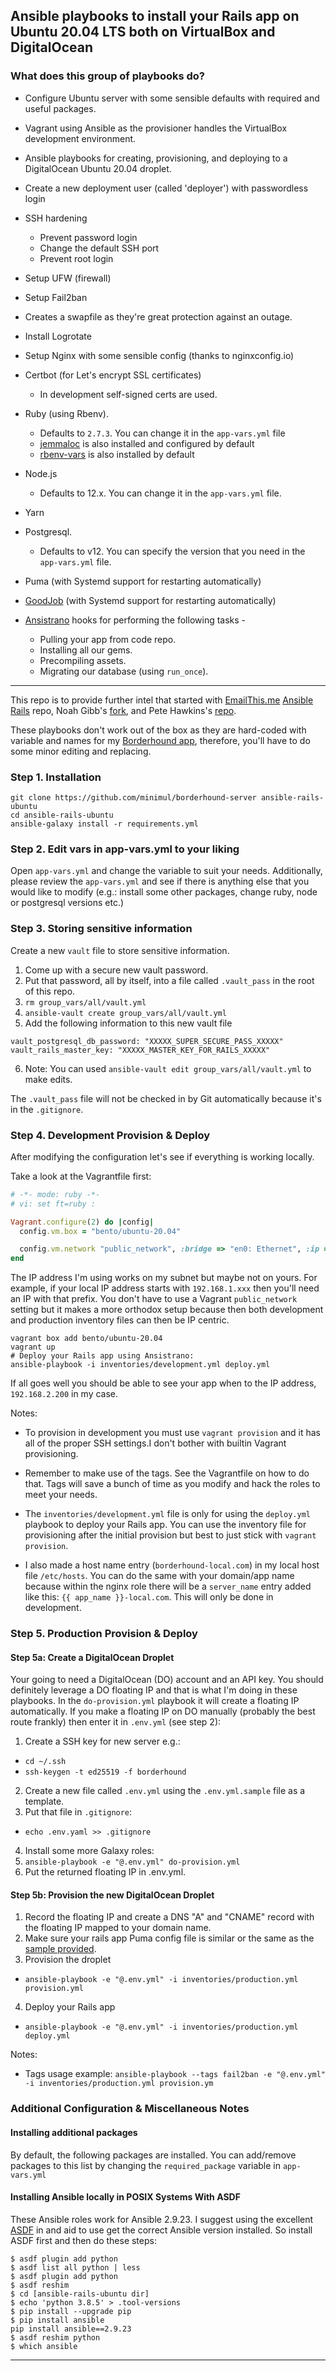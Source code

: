 ## Ansible playbooks to install your Rails app on Ubuntu 20.04 LTS both on VirtualBox and DigitalOcean

### What does this group of playbooks do?
* Configure Ubuntu server with some sensible defaults with required and useful packages.
* Vagrant using Ansible as the provisioner handles the VirtualBox development environment.
* Ansible playbooks for creating, provisioning, and deploying to a DigitalOcean Ubuntu 20.04 droplet. 
* Create a new deployment user (called 'deployer') with passwordless login
* SSH hardening
    * Prevent password login
    * Change the default SSH port
    * Prevent root login
* Setup UFW (firewall)
* Setup Fail2ban
* Creates a swapfile as they're great protection against an outage.
* Install Logrotate
* Setup Nginx with some sensible config (thanks to nginxconfig.io)
* Certbot (for Let's encrypt SSL certificates)
  * In development self-signed certs are used.
* Ruby (using Rbenv). 
    * Defaults to `2.7.3`. You can change it in the `app-vars.yml` file
    * [jemmaloc](https://github.com/jemalloc/jemalloc) is also installed and configured by default
    * [rbenv-vars](https://github.com/rbenv/rbenv-vars) is also installed by default
* Node.js 
    * Defaults to 12.x. You can change it in the `app-vars.yml` file.
* Yarn
* Postgresql. 
    * Defaults to v12. You can specify the version that you need in the `app-vars.yml` file.
* Puma (with Systemd support for restarting automatically)
* [GoodJob](https://github.com/bensheldon/good_job) (with Systemd support for restarting automatically)

* [Ansistrano](https://github.com/ansistrano/deploy) hooks for performing the following tasks - 
  * Pulling your app from code repo.  
  * Installing all our gems.
  * Precompiling assets.
  * Migrating our database (using `run_once`).

---

This repo is to provide further intel that started with [EmailThis.me](https://www.emailthis.me) [Ansible Rails](https://github.com/EmailThis/ansible-rails) repo, Noah Gibb's [fork](https://github.com/noahgibbs/ansible-codefolio), and Pete Hawkins's [repo](https://github.com/phawk/rails-deploy).

These playbooks don't work out of the box as they are hard-coded with variable and names for my [Borderhound app](https://borderhound.com), therefore, you'll have to do some minor editing and replacing.

### Step 1. Installation

```
git clone https://github.com/minimul/borderhound-server ansible-rails-ubuntu
cd ansible-rails-ubuntu
ansible-galaxy install -r requirements.yml
```

### Step 2. Edit vars in app-vars.yml to your liking

Open `app-vars.yml` and change the variable to suit your needs. Additionally, please review the `app-vars.yml` and see if there is anything else that you would like to modify (e.g.: install some other packages, change ruby, node or postgresql versions etc.)

### Step 3. Storing sensitive information

Create a new `vault` file to store sensitive information.

1. Come up with a secure new vault password.
2. Put that password, all by itself, into a file called `.vault_pass` in the root of this repo.
3. `rm group_vars/all/vault.yml`
4. `ansible-vault create group_vars/all/vault.yml`
5. Add the following information to this new vault file
```
vault_postgresql_db_password: "XXXXX_SUPER_SECURE_PASS_XXXXX"
vault_rails_master_key: "XXXXX_MASTER_KEY_FOR_RAILS_XXXXX"
```
6. Note: You can used `ansible-vault edit group_vars/all/vault.yml` to make edits.

The `.vault_pass` file will not be checked in by Git automatically because it's in the `.gitignore`.

### Step 4. Development Provision & Deploy

After modifying the configuration let's see if everything is working locally.

Take a look at the Vagrantfile first:
```ruby
# -*- mode: ruby -*-
# vi: set ft=ruby :

Vagrant.configure(2) do |config|
  config.vm.box = "bento/ubuntu-20.04"

  config.vm.network "public_network", :bridge => "en0: Ethernet", :ip => "192.168.2.200"
end
```

The IP address I'm using works on my subnet but maybe not on yours. For example, if your local IP address starts with `192.168.1.xxx` then you'll need an IP with that prefix. You don't have to use a Vagrant `public_network` setting but it makes a more orthodox setup because then both development and production inventory files can then be IP centric.


```
vagrant box add bento/ubuntu-20.04
vagrant up
# Deploy your Rails app using Ansistrano:
ansible-playbook -i inventories/development.yml deploy.yml
```

If all goes well you should be able to see your app when to the IP address, `192.168.2.200` in my case.

Notes:

- To provision in development you must use `vagrant provision` and it has all of the proper SSH settings.I don't bother with builtin Vagrant provisioning. 

- Remember to make use of the tags. See the Vagrantfile on how to do that. Tags will save a bunch of time as you modify and hack the roles to meet your needs.

- The `inventories/development.yml` file is only for using the `deploy.yml` playbook to deploy your Rails app. You can use the inventory file for provisioning after the initial provision but best to just stick with `vagrant provision`.

- I also made a host name entry (`borderhound-local.com`) in my local host file `/etc/hosts`. You can do the same with your domain/app name because within the nginx role there will be a `server_name` entry added like this: `{{ app_name }}-local.com`. This will only be done in development.

### Step 5. Production Provision & Deploy

#### Step 5a: Create a DigitalOcean Droplet

Your going to need a DigitalOcean (DO) account and an API key. You should definitely leverage a DO floating IP and that is what I'm doing in these playbooks. In the `do-provision.yml` playbook it will create a floating IP automatically. If you make a floating IP on DO manually (probably the best route frankly) then enter it in `.env.yml` (see step 2):

1. Create a SSH key for new server e.g.:
  - `cd ~/.ssh`
  - `ssh-keygen -t ed25519 -f borderhound`
2. Create a new file called `.env.yml` using the `.env.yml.sample` file as a template.
3. Put that file in `.gitignore`:
  - `echo .env.yaml >> .gitignore`
4. Install some more Galaxy roles:
5. `ansible-playbook -e "@.env.yml" do-provision.yml`
6. Put the returned floating IP in .env.yml.

#### Step 5b: Provision the new DigitalOcean Droplet

1. Record the floating IP and create a DNS "A" and "CNAME" record with the floating IP mapped to your domain name.
2. Make sure your rails app Puma config file is similar or the same as the [sample provided](https://github.com/minimul/borderhound-server/blob/main/puma.for.rails.app.sample.rb).
3. Provision the droplet
  - `ansible-playbook -e "@.env.yml" -i inventories/production.yml provision.yml`
4. Deploy your Rails app
  - `ansible-playbook -e "@.env.yml" -i inventories/production.yml deploy.yml`

Notes:

- Tags usage example: `ansible-playbook --tags fail2ban -e "@.env.yml" -i inventories/production.yml provision.ym`

### Additional Configuration & Miscellaneous Notes

####  Installing additional packages
By default, the following packages are installed. You can add/remove packages to this list by changing the `required_package` variable in `app-vars.yml`


#### Installing Ansible locally in POSIX Systems With ASDF

These Ansible roles work for Ansible 2.9.23. I suggest using the excellent [ASDF](https://asdf-vm.com) in and aid to use get the correct Ansible version installed. So install ASDF first and then do these steps:

```
$ asdf plugin add python
$ asdf list all python | less
$ asdf plugin add python
$ asdf reshim
$ cd [ansible-rails-ubuntu dir]
$ echo 'python 3.8.5' > .tool-versions
$ pip install --upgrade pip
$ pip install ansible
pip install ansible==2.9.23
$ asdf reshim python
$ which ansible
```


---


